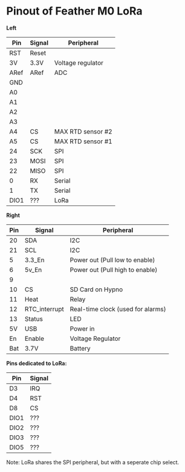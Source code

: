 # Pinout of Feather M0 LoRa


**Left**

|Pin  |Signal|Peripheral|
|-----|------|----------|
|RST  | Reset|
|3V   | 3.3V | Voltage regulator |
|ARef | ARef | ADC |
|GND  |
|A0   |
|A1   |
|A2   |
|A3   |
|A4   |CS   |MAX RTD sensor #2|
|A5   |CS   |MAX RTD sensor #1|
|24   |SCK  |SPI|
|23   |MOSI |SPI|
|22   |MISO |SPI|
|0    |RX   |Serial|
|1    |TX   |Serial|
|DIO1 | ??? | LoRa |

**Right**

|Pin  |Signal|Peripheral|
|-----|------|----------|
| 20 | SDA   |I2C|
| 21 | SCL   |I2C|
| 5  | 3.3_En| Power out (Pull low to enable)|
| 6  | 5v_En | Power out (Pull high to enable)|
| 9  |
| 10 | CS| SD Card on Hypno|
| 11 | Heat | Relay |
| 12 | RTC_interrupt |Real-time clock (used for alarms)|
| 13 | Status | LED |
| 5V | USB    | Power in |
| En | Enable | Voltage Regulator |
| Bat| 3.7V   | Battery |

**Pins dedicated to LoRa:**

|Pin  | Signal |
|-----|--------|
|D3   | IRQ |
|D4   | RST |
|D8   | CS  |
|DIO1 | ??? |
|DIO2 | ??? |
|DIO3 | ??? |
|DIO5 | ??? |
Note: LoRa shares the SPI peripheral, but with a seperate chip select.
